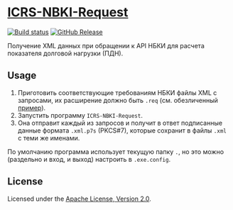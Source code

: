 # [ICRS-NBKI-Request]

[![Build status]][appveyor]
[![GitHub Release]][releases]

Получение XML данных при обращении к API НБКИ для расчета показателя долговой
нагрузки (ПДН).

## Usage

1. Приготовить соответствующие требованиям НБКИ файлы XML с запросами,
их расширение должно быть `.req` (см. обезличенный [пример]).
2. Запустить программу `ICRS-NBKI-Request`.
3. Она отправит каждый из запросов и получит в ответ подписанные данные
формата `.xml.p7s` (PKCS#7), которые сохранит в файлы `.xml` с теми же
именами.

По умолчанию программа использует текущую папку `.`, но это можно
(раздельно и вход, и выход) настроить в `.exe.config`.

## License

Licensed under the [Apache License, Version 2.0].

[ICRS-NBKI-Request]: https://diev.github.io/ICRS-NBKI-Request/
[пример]: request.xml
[Apache License, Version 2.0]: LICENSE

[appveyor]: https://ci.appveyor.com/project/diev/icrs-nbki-request
[releases]: https://github.com/diev/ICRS-NBKI-Request/releases/latest

[Build status]: https://ci.appveyor.com/api/projects/status/q83mpd646lprhc42?svg=true
[GitHub Release]: https://img.shields.io/github/release/diev/ICRS-NBKI-Request.svg
